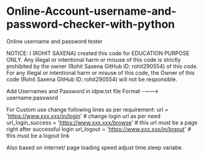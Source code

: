 # Online-Account-username-and-password-checker-with-python
Online username and password tester

NOTICE: I (ROHIT SAXENA) created this code for EDUCATION PURPOSE ONLY. 
Any illegal or intentional harm or misuse of this code is strictly prohibited by the owner (Rohit Saxena GitHub ID: rohit290554) of this code. 
For any illegal or intentional harm or misuse of this code, the Owner of this code (Rohit Saxena GitHub ID: rohit290554) will not be responsible.

Add Usernames and Password in idpw.txt file
Format ----> username:password


For Custom use change following lines as per requirement:
url = 'https://www.xxx.xxx/in/login'  # change login url as per need
url_login_success = 'https://www.xxx.xxx/browse'  # this url must be a page right after successful login
url_logout = 'https://www.xxx.xxx/in/logout'  # this must be a logout link

Also based on internet/ page loading speed adjust time.sleep variabe.
